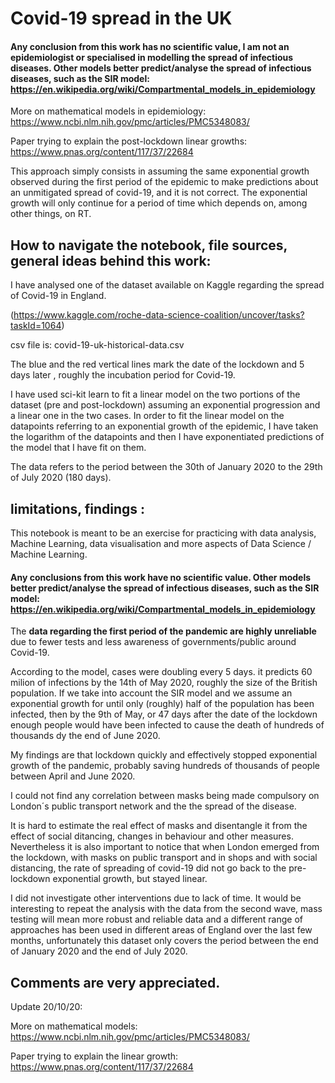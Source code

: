 # Covid-19 spread in the UK
#### Any conclusion from this work has no **scientific value**, I am not an epidemiologist or specialised in modelling the spread of infectious diseases. Other models better predict/analyse the spread of infectious diseases, such as the SIR model: https://en.wikipedia.org/wiki/Compartmental_models_in_epidemiology 

More on mathematical models in epidemiology:
https://www.ncbi.nlm.nih.gov/pmc/articles/PMC5348083/

Paper trying to explain the post-lockdown linear growths:
https://www.pnas.org/content/117/37/22684

This approach simply consists in assuming the same exponential growth observed during the first period of the epidemic to make predictions about an unmitigated spread of covid-19, and it is not correct. The exponential growth will only continue for a period of time which depends on, among other things, on RT.

## How to navigate the notebook, file sources, general ideas behind this work: 

I have analysed one of the dataset available on Kaggle regarding the spread of Covid-19 in England.

(https://www.kaggle.com/roche-data-science-coalition/uncover/tasks?taskId=1064)

csv file is:   covid-19-uk-historical-data.csv

The blue and the red vertical lines mark the date of the lockdown and 5 days later , roughly the incubation period for Covid-19.

I have used sci-kit learn to fit a linear model on the two portions of the dataset (pre and post-lockdown) assuming an exponential progression and a linear one in the two cases. 
In order to fit the linear model on the datapoints referring to an exponential growth of the epidemic, I have taken the logarithm of the datapoints and then I have exponentiated predictions of the model that I have fit on them. 

The data refers to the period between the 30th of January 2020 to the 29th of July 2020 (180 days).

## limitations, findings :

This notebook is meant to be an exercise for practicing with data analysis, Machine Learning, data visualisation and more aspects of Data Science / Machine Learning.

#### Any conclusions from this work have no **scientific value**. Other models better predict/analyse the spread of infectious diseases, such as the SIR model: https://en.wikipedia.org/wiki/Compartmental_models_in_epidemiology

The **data regarding the first period of the pandemic are highly unreliable** due to fewer tests and less awareness of governments/public around Covid-19. 


According to the model, cases were doubling every 5 days. it predicts 60 milion of infections by the 14th of May 2020, roughly the size of the British population.
If we take into account the SIR model and we assume an exponential growth for until only (roughly) half of the population has been infected, then by the 9th of May, or 47 days after the date of the lockdown enough people would have been infected to cause the death of hundreds of thousands dy the end of June 2020. 

My findings are that lockdown quickly and effectively stopped exponential growth of the pandemic, probably saving hundreds of thousands of people between April and June 2020. 

I could not find any correlation between masks being made compulsory on London´s public transport network and the the spread of the disease. 

It is hard to estimate the real effect of masks and disentangle it from the effect of social ditancing, changes in behaviour and other measures. 
Nevertheless it is also important to notice that when London emerged from the lockdown, with masks on public transport and in shops and with social distancing, the rate of spreading of covid-19 did not go back to the pre-lockdown exponential growth, but stayed linear.

I did not investigate other interventions due to lack of time. It would be interesting to repeat the analysis with the data from the second wave, mass testing will mean more robust and reliable data and a different range of approaches has been used in different areas of England over the last few months, unfortunately this dataset only covers the period between the end of January 2020 and the end of July 2020. 

## Comments are very appreciated. 


Update 20/10/20:

More on mathematical models:
https://www.ncbi.nlm.nih.gov/pmc/articles/PMC5348083/

Paper trying to explain the linear growth:
https://www.pnas.org/content/117/37/22684
